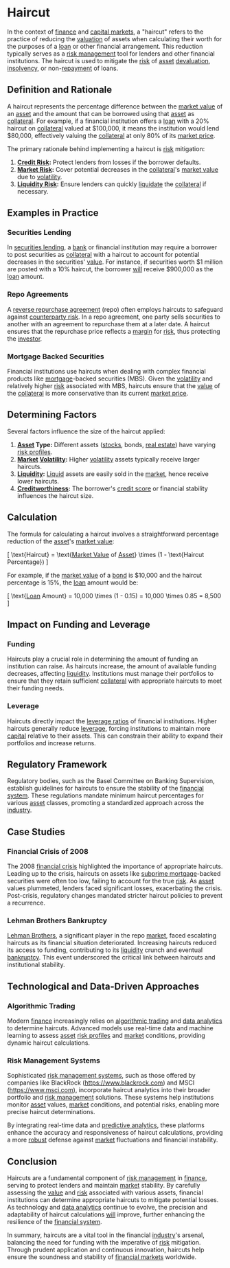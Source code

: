 # Haircut

In the context of [finance](../f/finance.md) and [capital markets](../c/capital_markets.md), a "haircut" refers to the practice of reducing the [valuation](../v/valuation.md) of assets when calculating their worth for the purposes of a [loan](../l/loan.md) or other financial arrangement. This reduction typically serves as a [risk management](../r/risk_management.md) tool for lenders and other financial institutions. The haircut is used to mitigate the [risk](../r/risk.md) of [asset](../a/asset.md) [devaluation](../d/devaluation.md), [insolvency](../i/insolvency.md), or non-[repayment](../r/repayment.md) of loans.

## Definition and Rationale

A haircut represents the percentage difference between the [market value](../m/market_value.md) of an [asset](../a/asset.md) and the amount that can be borrowed using that [asset](../a/asset.md) as [collateral](../c/collateral.md). For example, if a financial institution offers a [loan](../l/loan.md) with a 20% haircut on [collateral](../c/collateral.md) valued at $100,000, it means the institution would lend $80,000, effectively valuing the [collateral](../c/collateral.md) at only 80% of its [market price](../m/market_price.md).

The primary rationale behind implementing a haircut is [risk](../r/risk.md) mitigation:
1. **[Credit Risk](../c/credit_risk.md):** Protect lenders from losses if the borrower defaults.
2. **[Market Risk](../m/market_risk.md):** Cover potential decreases in the [collateral](../c/collateral.md)'s [market value](../m/market_value.md) due to [volatility](../v/volatility.md).
3. **[Liquidity Risk](../l/liquidity_risk.md):** Ensure lenders can quickly [liquidate](../l/liquidate.md) the [collateral](../c/collateral.md) if necessary.

## Examples in Practice

### Securities Lending

In [securities lending](../s/securities_lending.md), a [bank](../b/bank.md) or financial institution may require a borrower to post securities as [collateral](../c/collateral.md) with a haircut to account for potential decreases in the securities' [value](../v/value.md). For instance, if securities worth $1 million are posted with a 10% haircut, the borrower [will](../w/will.md) receive $900,000 as the [loan](../l/loan.md) amount.

### Repo Agreements

A [reverse repurchase agreement](../r/reverse_repurchase_agreement.md) (repo) often employs haircuts to safeguard against [counterparty risk](../c/counterparty_risk.md). In a repo agreement, one party sells securities to another with an agreement to repurchase them at a later date. A haircut ensures that the repurchase price reflects a [margin](../m/margin.md) for [risk](../r/risk.md), thus protecting the [investor](../i/investor.md).

### Mortgage Backed Securities

Financial institutions use haircuts when dealing with complex financial products like [mortgage](../m/mortgage.md)-backed securities (MBS). Given the [volatility](../v/volatility.md) and relatively higher [risk](../r/risk.md) associated with MBS, haircuts ensure that the [value](../v/value.md) of the [collateral](../c/collateral.md) is more conservative than its current [market price](../m/market_price.md).

## Determining Factors

Several factors influence the size of the haircut applied:
1. **[Asset](../a/asset.md) Type:** Different assets ([stocks](../s/stock.md), bonds, [real estate](../r/real_estate.md)) have varying [risk profiles](../r/risk_profiles.md).
2. **[Market](../m/market.md) [Volatility](../v/volatility.md):** Higher [volatility](../v/volatility.md) assets typically receive larger haircuts.
3. **[Liquidity](../l/liquidity.md):** [Liquid](../l/liquid.md) assets are easily sold in the [market](../m/market.md), hence receive lower haircuts.
4. **[Creditworthiness](../c/creditworthiness.md):** The borrower's [credit score](../c/credit_score.md) or financial stability influences the haircut size.

## Calculation

The formula for calculating a haircut involves a straightforward percentage reduction of the [asset](../a/asset.md)'s [market value](../m/market_value.md):

\[ \text{Haircut} = \text{[Market Value](../m/market_value.md) of [Asset](../a/asset.md)} \times (1 - \text{Haircut Percentage}) \]

For example, if the [market value](../m/market_value.md) of a [bond](../b/bond.md) is $10,000 and the haircut percentage is 15%, the [loan](../l/loan.md) amount would be:

\[ \text{[Loan](../l/loan.md) Amount} = 10,000 \times (1 - 0.15) = 10,000 \times 0.85 = 8,500 \]

## Impact on Funding and Leverage

### Funding

Haircuts play a crucial role in determining the amount of funding an institution can raise. As haircuts increase, the amount of available funding decreases, affecting [liquidity](../l/liquidity.md). Institutions must manage their portfolios to ensure that they retain sufficient [collateral](../c/collateral.md) with appropriate haircuts to meet their funding needs.

### Leverage

Haircuts directly impact the [leverage ratios](../l/leverage_ratios.md) of financial institutions. Higher haircuts generally reduce [leverage](../l/leverage.md), forcing institutions to maintain more [capital](../c/capital.md) relative to their assets. This can constrain their ability to expand their portfolios and increase returns.

## Regulatory Framework

Regulatory bodies, such as the Basel Committee on Banking Supervision, establish guidelines for haircuts to ensure the stability of the [financial system](../f/financial_system.md). These regulations mandate minimum haircut percentages for various [asset](../a/asset.md) classes, promoting a standardized approach across the [industry](../i/industry.md).

## Case Studies

### Financial Crisis of 2008

The 2008 [financial crisis](../f/financial_crisis.md) highlighted the importance of appropriate haircuts. Leading up to the crisis, haircuts on assets like [subprime mortgage](../s/subprime_mortgage.md)-backed securities were often too low, failing to account for the true [risk](../r/risk.md). As [asset](../a/asset.md) values plummeted, lenders faced significant losses, exacerbating the crisis. Post-crisis, regulatory changes mandated stricter haircut policies to prevent a recurrence.

### Lehman Brothers Bankruptcy

[Lehman Brothers](../l/lehman_brothers.md), a significant player in the repo [market](../m/market.md), faced escalating haircuts as its financial situation deteriorated. Increasing haircuts reduced its access to funding, contributing to its [liquidity](../l/liquidity.md) crunch and eventual [bankruptcy](../b/bankruptcy.md). This event underscored the critical link between haircuts and institutional stability.

## Technological and Data-Driven Approaches

### Algorithmic Trading

Modern [finance](../f/finance.md) increasingly relies on [algorithmic trading](../a/accountability.md) and [data analytics](../d/data_analytics.md) to determine haircuts. Advanced models use real-time data and machine learning to assess [asset](../a/asset.md) [risk profiles](../r/risk_profiles.md) and [market](../m/market.md) conditions, providing dynamic haircut calculations.

### Risk Management Systems

Sophisticated [risk management systems](../r/risk_management_systems.md), such as those offered by companies like BlackRock (https://www.blackrock.com) and MSCI (https://www.msci.com), incorporate haircut analytics into their broader portfolio and [risk management](../r/risk_management.md) solutions. These systems help institutions monitor [asset](../a/asset.md) values, [market](../m/market.md) conditions, and potential risks, enabling more precise haircut determinations.

By integrating real-time data and [predictive analytics](../p/predictive_analytics.md), these platforms enhance the accuracy and responsiveness of haircut calculations, providing a more [robust](../r/robust.md) defense against [market](../m/market.md) fluctuations and financial instability.

## Conclusion

Haircuts are a fundamental component of [risk management](../r/risk_management.md) in [finance](../f/finance.md), serving to protect lenders and maintain [market](../m/market.md) stability. By carefully assessing the [value](../v/value.md) and [risk](../r/risk.md) associated with various assets, financial institutions can determine appropriate haircuts to mitigate potential losses. As technology and [data analytics](../d/data_analytics.md) continue to evolve, the precision and adaptability of haircut calculations [will](../w/will.md) improve, further enhancing the resilience of the [financial system](../f/financial_system.md).

In summary, haircuts are a vital tool in the financial [industry](../i/industry.md)'s arsenal, balancing the need for funding with the imperative of [risk](../r/risk.md) mitigation. Through prudent application and continuous innovation, haircuts help ensure the soundness and stability of [financial markets](../f/financial_market.md) worldwide.